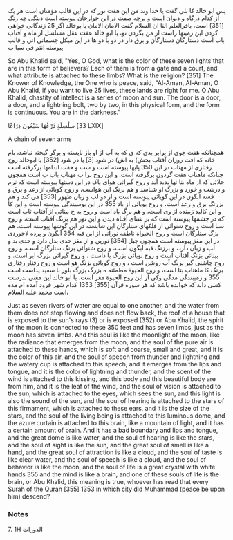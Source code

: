 پس ابو خالد کا بلی گفت یا خدا وند من این هفت نور که در این قالب مؤمنان است هر یک از کدام درگاه و دیوان است و برچه صفت در این جوارحان پیوسته است دینگی چه رنگ [351] است، باقرالعلم النا ان السلام گفت الامان الامان يا بوخالد اگر 25 زندگانی خواهی کردن این زمینها راست از من بگردن تو، یا ابو خالد عفت عقل مسلسل از ماه و آفتاب باب است دستارگان دستارگان و برق دار در دو با دو ها در این میکل جسمانی انی و قالب پیوسته انتم في سيا ب 

So Abu Khalid said, "Yes, O God, what is the color of these seven lights that are in this form of believers? Each of them is from a gate and a court, and what attribute is attached to these limbs? What is the religion? [351] The Knower of Knowledge, the One who is peace, said, "Al-Aman, Al-Aman, O Abu Khalid, if you want to live 25 lives, these lands are right for me. O Abu Khalid, chastity of intellect is a series of moon and sun. The door is a door, a door, and a lightning bolt, two by two, in this physical form, and the form is continuous. You are in the darkness."

سلْسِلَةٍ ذَرْعُهَا سَبْعُونَ ذِرَاعًا [33 LXIX] 

A chain of seven arms

همچنانکه هفت جوی از برابر بدی که ی که به آب از او باز نایسته و برگر گیخته نباشد، بام خانه که افت روزان آفتاب بخش) به اش) در شود [3] یا در شود [352] یا ابوخالد روح رفتاری از مهتاب در این 350 پایها پیوسته است و ست و هفت اندامها برگرفته است چنانکه ماهتاب هفت گردون برگرفته است. و این روح برا ب مهتاب باب ب است همچون جلائی که از ماه بنا نها پدید آید و روح گیرانی هوای پاک در این دستها پیوسته است که نرم و درشت و خورد و بزرگ او شناسد و هم برنگ این هواست، و روح گویائی از رعد و برق و قسه آبگون در این گویائی پیوسته است و از دو لب و زبان ظهور [353] می کند و هم بزرنگ برق و رعد است، و روج بویائی از باد 355 در این بوسیندگی پیوسته است و این کا و این کالبد زیبنده از وی است، و هم برگ باد است و روح به ح بینائی از آفتاب تاب است که در چشمها پیوسته است که بر شنای آفتاه دیدن و این نور هم بزنگ آفتاب است، و روح سنا است و روح شنوائی از فلکهای ستارگان این شابسته در این گوشها پیوسته است، هم بزگ ستارگان است و روح الحيواة ناطقه نورانی از این قبه 354 آبگون و پرده لاجوردی در این مغز پیوسته است همچون جبل [354] نورین و از مغز حدی بدل دارد و حدی بد و لب و زبان دارد، و برزنگ قبه آبگون است، و روح شنوائی برنگ ستارگان است، و روح بینائی بزنگ آفتاب است و روح بویائی بزرگ با داست ، و روح گیرائی بزرگ ابر است، و روح چاشنی گیر برنگ آب روشن است ، و روح گویائی بزنگ هو است و روح رفتار رفتاری برنگ کا ماهتاب بتا است، و روح الحيوة مطمئنه ه بزرگ بزرگ بلور با سفید یداست است 355 و زمیبندگی مدگی وکی از این روح الحیوة مغز است، یا ابو خالد این معنی بدرست کسی داند که خوانده باشد که هر سوره قرآن [355] 1353 کدام شهر فرود آمده ام مده است محمد علیه السلام،

Just as seven rivers of water are equal to one another, and the water from them does not stop flowing and does not flow back, the roof of a house that is exposed to the sun's rays (3) or is exposed (352) or Abu Khalid, the spirit of the moon is connected to these 350 feet and has seven limbs, just as the moon has seven limbs. And this soul is like the moonlight of the moon, like the radiance that emerges from the moon, and the soul of the pure air is attached to these hands, which is soft and coarse, small and great, and it is the color of this air, and the soul of speech from thunder and lightning and the watery cup is attached to this speech, and it emerges from the lips and tongue, and it is the color of lightning and thunder, and the scent of the wind is attached to this kissing, and this body and this beautiful body are from him, and it is the leaf of the wind, and the soul of vision is attached to the sun, which is attached to the eyes, which sees the sun, and this light is also the sound of the sun, and the soul of hearing is attached to the stars of this firmament, which is attached to these ears, and it is the size of the stars, and the soul of the living being is attached to this luminous dome, and the azure curtain is attached to this brain, like a mountain of light, and it has a certain amount of brain. And it has a bad boundary and lips and tongue, and the great dome is like water, and the soul of hearing is like the stars, and the soul of sight is like the sun, and the great soul of smell is like a hand, and the great soul of attraction is like a cloud, and the soul of taste is like clear water, and the soul of speech is like a cloud, and the soul of behavior is like the moon, and the soul of life is a great crystal with white hands 355 and the mind is like a brain, and one of these souls of life is the brain, or Abu Khalid, this meaning is true, whoever has read that every Surah of the Quran [355] 1353 in which city did Muhammad (peace be upon him) descend?
### Notes

7. 1H الدورات
